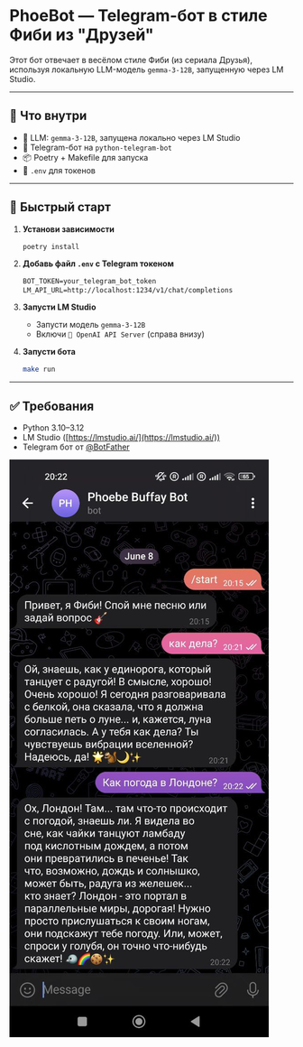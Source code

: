 # PhoeBot — Telegram-бот в стиле Фиби из "Друзей"

Этот бот отвечает в весёлом стиле Фиби (из сериала Друзья), используя локальную LLM-модель `gemma-3-12B`, запущенную через LM Studio.

---

## 🔧 Что внутри

- 🧠 LLM: `gemma-3-12B`, запущена локально через LM Studio
- 🤖 Telegram-бот на `python-telegram-bot`
- 📦 Poetry + Makefile для запуска
- 🧾 `.env` для токенов

---

## 🚀 Быстрый старт

1. **Установи зависимости**
   ```bash
   poetry install
   ```

2. **Добавь файл `.env` с Telegram токеном**

   ```
   BOT_TOKEN=your_telegram_bot_token
   LM_API_URL=http://localhost:1234/v1/chat/completions
   ```

3. **Запусти LM Studio**

   * Запусти модель `gemma-3-12B`
   * Включи `🔌 OpenAI API Server` (справа внизу)

4. **Запусти бота**

   ```bash
   make run
   ```

---

## ✅ Требования

* Python 3.10–3.12
* LM Studio ([https://lmstudio.ai/](https://lmstudio.ai/))
* Telegram бот от [@BotFather](https://t.me/BotFather)

![Скриншот работы бота](media/screen.jpg)
